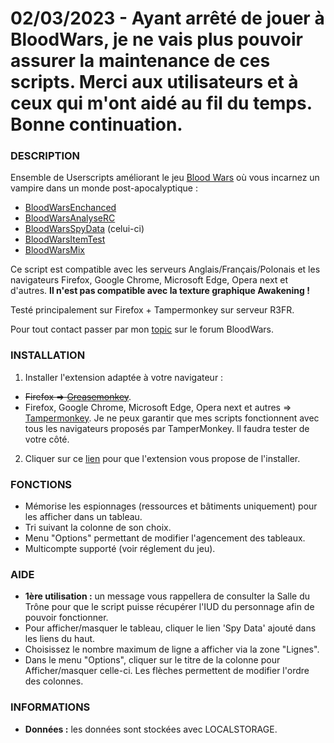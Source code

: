 # 02/03/2023 - Ayant arrêté de jouer à BloodWars, je ne vais plus pouvoir assurer la maintenance de ces scripts. Merci aux utilisateurs et à ceux qui m'ont aidé au fil du temps. Bonne continuation.

### DESCRIPTION

Ensemble de Userscripts améliorant le jeu [Blood Wars](http://www.fr.bloodwars.net) où vous incarnez un vampire dans un monde post-apocalyptique :
* [BloodWarsEnchanced](https://github.com/Ecilam/BloodWarsEnhanced)
* [BloodWarsAnalyseRC](https://github.com/Ecilam/BloodWarsAnalyseRC)
* [BloodWarsSpyData](https://github.com/Ecilam/BloodWarsSpyData) (celui-ci)
* [BloodWarsItemTest](https://github.com/Ecilam/BloodWarsItemTest)
* [BloodWarsMix](https://github.com/Ecilam/BloodWarsMix)

Ce script est compatible avec les serveurs Anglais/Français/Polonais et les navigateurs Firefox, Google Chrome, Microsoft Edge, Opera next et d'autres.
**Il n'est pas compatible avec la texture graphique Awakening !**

Testé principalement sur Firefox + Tampermonkey sur serveur R3FR.

Pour tout contact passer par mon [topic](http://forum.fr.bloodwars.net/index.php?page=Thread&threadID=247180) sur le forum BloodWars.


### INSTALLATION

1. Installer l'extension adaptée à votre navigateur :
  * <s>Firefox => [Greasemonkey](https://addons.mozilla.org/fr/firefox/addon/greasemonkey/)</s>.
  * Firefox, Google Chrome, Microsoft Edge, Opera next et autres => [Tampermonkey](http://tampermonkey.net/). Je ne peux garantir que mes scripts fonctionnent avec tous les navigateurs proposés par TamperMonkey. Il faudra tester de votre côté.
2. Cliquer sur ce [lien](https://raw.githubusercontent.com/Ecilam/BloodWarsSpyData/master/BloodWarsSpyData@bwsd.user.js) pour que l'extension vous propose de l'installer.


### FONCTIONS

* Mémorise les espionnages (ressources et bâtiments uniquement) pour les afficher dans un tableau.
* Tri suivant la colonne de son choix.
* Menu "Options" permettant de modifier l'agencement des tableaux.
* Multicompte supporté (voir réglement du jeu).


### AIDE
* **1ère utilisation :** un message vous rappellera de consulter la Salle du Trône pour que le script puisse récupérer l'IUD du personnage afin de pouvoir fonctionner.
* Pour afficher/masquer le tableau, cliquer le lien 'Spy Data' ajouté dans les liens du haut.
* Choisissez le nombre maximum de ligne a afficher via la zone "Lignes".
* Dans le menu "Options", cliquer sur le titre de la colonne pour Afficher/masquer celle-ci. Les flèches permettent de modifier l'ordre des colonnes.


### INFORMATIONS
* **Données :** les données sont stockées avec LOCALSTORAGE.
